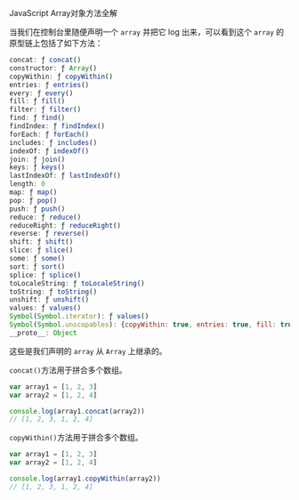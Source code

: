 JavaScript Array对象方法全解

当我们在控制台里随便声明一个 `array` 并把它 log 出来，可以看到这个 `array` 的原型链上包括了如下方法：

```javascript
concat: ƒ concat()
constructor: ƒ Array()
copyWithin: ƒ copyWithin()
entries: ƒ entries()
every: ƒ every()
fill: ƒ fill()
filter: ƒ filter()
find: ƒ find()
findIndex: ƒ findIndex()
forEach: ƒ forEach()
includes: ƒ includes()
indexOf: ƒ indexOf()
join: ƒ join()
keys: ƒ keys()
lastIndexOf: ƒ lastIndexOf()
length: 0
map: ƒ map()
pop: ƒ pop()
push: ƒ push()
reduce: ƒ reduce()
reduceRight: ƒ reduceRight()
reverse: ƒ reverse()
shift: ƒ shift()
slice: ƒ slice()
some: ƒ some()
sort: ƒ sort()
splice: ƒ splice()
toLocaleString: ƒ toLocaleString()
toString: ƒ toString()
unshift: ƒ unshift()
values: ƒ values()
Symbol(Symbol.iterator): ƒ values()
Symbol(Symbol.unscopables): {copyWithin: true, entries: true, fill: true, find: true, findIndex: true, …}
__proto__: Object
```

这些是我们声明的 `array` 从 `Array` 上继承的。

`concat()`方法用于拼合多个数组。

```javascript
var array1 = [1, 2, 3]
var array2 = [1, 2, 4]

console.log(array1.concat(array2))
// [1, 2, 3, 1, 2, 4]
```

`copyWithin()`方法用于拼合多个数组。

```javascript
var array1 = [1, 2, 3]
var array2 = [1, 2, 4]

console.log(array1.copyWithin(array2))
// [1, 2, 3, 1, 2, 4]
```